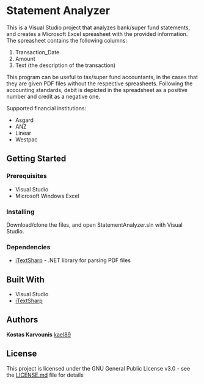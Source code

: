 # Statement Analyzer

This is a Visual Studio project that analyzes bank/super fund statements, and creates a Microsoft Excel spreasheet with the provided information. The spreasheet contains the following columns:
1. Transaction_Date
2. Amount
3. Text (the description of the transaction)

This program can be useful to tax/super fund accountants, in the cases that they are given PDF files without the respective spreasheets. Following the accounting standards, debit is depicted in the spreadsheet as a positive number and credit as a negative one.

Supported financial institutions:
* Asgard
* ANZ
* Linear
* Westpac

## Getting Started

### Prerequisites

* Visual Studio
* Microsoft Windows Excel

### Installing

Download/clone the files, and open StatementAnalyzer.sln with Visual Studio.

### Dependencies
* [iTextSharp](https://www.nuget.org/packages/iTextSharp/) - .NET library for parsing PDF files

## Built With

* Visual Studio
* [iTextSharp](https://www.nuget.org/packages/iTextSharp/)

## Authors

**Kostas Karvounis** [kael89](https://github.com/kael89)

## License

This project is licensed under the GNU General Public License v3.0 - see the [LICENSE.md](LICENSE.md) file for details